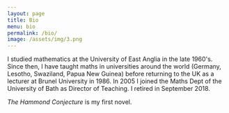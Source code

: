 ```yaml
---
layout: page
title: Bio
menu: bio
permalink: /bio/
image: /assets/img/3.png
---
```


<!---![M B Reed](/assets/img/mbreed.jpg){:class="bio-img"}--->

I studied mathematics at the University of East Anglia in the late 1960's. Since then, I have taught maths in universities around the world (Germany, Lesotho, Swaziland, Papua New Guinea) before returning to the UK as a lecturer at Brunel University in 1986. In 2005 I joined the Maths Dept of the University of Bath as Director of Teaching. I retired in September 2018.

*The Hammond Conjecture* is my first novel.
